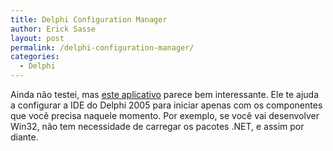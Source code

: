 ```yaml
---
title: Delphi Configuration Manager
author: Erick Sasse
layout: post
permalink: /delphi-configuration-manager/
categories:
  - Delphi
---
```

Ainda n&atilde;o testei, mas [este aplicativo][1] parece bem interessante. Ele te ajuda a configurar a IDE do Delphi 2005 para iniciar apenas com os componentes que voc&ecirc; precisa naquele momento. Por exemplo, se voc&ecirc; vai desenvolver Win32, n&atilde;o tem necessidade de carregar os pacotes .NET, e assim por diante.

 [1]: http://www.alphalink.com.au/~jed/dcm.htm